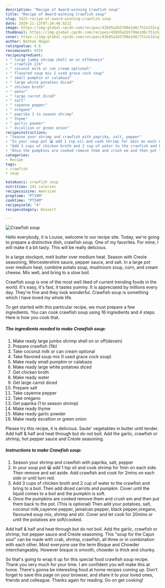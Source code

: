 ```yaml
---
description: "Recipe of Award-winning Crawfish soup"
title: "Recipe of Award-winning Crawfish soup"
slug: 5423-recipe-of-award-winning-crawfish-soup
date: 2020-11-13T07:34:48.621Z
image: https://img-global.cpcdn.com/recipes/43b95a2b5798e1d0/751x532cq70/crawfish-soup-recipe-main-photo.jpg
thumbnail: https://img-global.cpcdn.com/recipes/43b95a2b5798e1d0/751x532cq70/crawfish-soup-recipe-main-photo.jpg
cover: https://img-global.cpcdn.com/recipes/43b95a2b5798e1d0/751x532cq70/crawfish-soup-recipe-main-photo.jpg
author: Nathan Hogan
ratingvalue: 4.8
reviewcount: 9355
recipeingredient:
- " large jumbo shrimp shell on or offdevein"
- " crawfish 1lb"
- " coconut milk or can cream optional"
- " flavored soup mix I used grace cock soup"
- " small pumpkin or calabaza"
- " large white potatoes diced"
- " chicken broth"
- " water"
- " large carrot diced"
- " salt"
- " cayenne pepper"
- " oregano"
- " paprika 1 to season shrimp"
- " thyme"
- " garlic powder"
- " escallion or green onion"
recipeinstructions:
- "Season your shrimp and crawfish with paprika, salt, pepper"
- "In your soup pot 😀 add 1 tsp oil and cook shrimp for 1min on each side. Then remove and set aside. Add crawfish and cook for 2mins on each side or until turn red."
- "Add 3 cups of chicken broth and 2 cup of water to the crawfish and bring to a boil. Then add diced carrots and pumpkin. Cover until the liquid comes to a boil and the pumpkin is soft."
- "Once the pumpkins are cooked remove them and crush em and then put them back to the pot. (This is optional) Then add your potatoes, salt, coconut milk,cayenne pepper, jamaican pepper, black pepper,oregano, flavoured soup mix, shrimp and stir. Cover and let cook for 20mins or until the potatoes are soft/cooked."
categories:
- Recipe
tags:
- crawfish
- soup

katakunci: crawfish soup 
nutrition: 141 calories
recipecuisine: American
preptime: "PT19M"
cooktime: "PT34M"
recipeyield: "4"
recipecategory: Dessert

---
```



![Crawfish soup](https://img-global.cpcdn.com/recipes/43b95a2b5798e1d0/751x532cq70/crawfish-soup-recipe-main-photo.jpg)

Hello everybody, it is Louise, welcome to our recipe site. Today, we're going to prepare a distinctive dish, crawfish soup. One of my favorites. For mine, I will make it a bit tasty. This will be really delicious.

In a large stockpot, melt butter over medium heat. Season with Creole seasoning, Worcestershire sauce, pepper sauce, and salt. In a large pot over medium heat, combine potato soup, mushroom soup, corn, and cream cheese. Mix well, and bring to a slow boil.

Crawfish soup is one of the most well liked of current trending foods in the world. It's easy, it's fast, it tastes yummy. It is appreciated by millions every day. They're fine and they look wonderful. Crawfish soup is something which I have loved my whole life.


To get started with this particular recipe, we must prepare a few ingredients. You can cook crawfish soup using 16 ingredients and 4 steps. Here is how you cook that.

<!--inarticleads1-->

##### The ingredients needed to make Crawfish soup:

1. Make ready  large jumbo shrimp shell on or off(devein)
1. Prepare  crawfish (1lb)
1. Take  coconut milk or can cream optional
1. Take  flavored soup mix (I used grace cock soup)
1. Make ready  small pumpkin or calabaza
1. Make ready  large white potatoes diced
1. Get  chicken broth
1. Make ready  water
1. Get  large carrot diced
1. Prepare  salt
1. Take  cayenne pepper
1. Take  oregano
1. Get  paprika (1 to season shrimp)
1. Make ready  thyme
1. Make ready  garlic powder
1. Make ready  escallion or green onion


Please try this recipe, it is delicious. Saute&#39; vegetables in butter until tender. Add half &amp; half and heat through but do not boil. Add the garlic, crawfish or shrimp, hot pepper sauce and Creole seasoning. 

<!--inarticleads2-->

##### Instructions to make Crawfish soup:

1. Season your shrimp and crawfish with paprika, salt, pepper
1. In your soup pot 😀 add 1 tsp oil and cook shrimp for 1min on each side. Then remove and set aside. Add crawfish and cook for 2mins on each side or until turn red.
1. Add 3 cups of chicken broth and 2 cup of water to the crawfish and bring to a boil. Then add diced carrots and pumpkin. Cover until the liquid comes to a boil and the pumpkin is soft.
1. Once the pumpkins are cooked remove them and crush em and then put them back to the pot. (This is optional) Then add your potatoes, salt, coconut milk,cayenne pepper, jamaican pepper, black pepper,oregano, flavoured soup mix, shrimp and stir. Cover and let cook for 20mins or until the potatoes are soft/cooked.


Add half &amp; half and heat through but do not boil. Add the garlic, crawfish or shrimp, hot pepper sauce and Creole seasoning. This &#34;soup for the Cajun soul&#34; can be made with crab, shrimp, crawfish, all three or in combination with each other. Most everyone use the term Bisque and Chowder interchangeably. However bisque is smooth, chowder is thick and chunky. 

So that's going to wrap it up for this special food crawfish soup recipe. Thank you very much for your time. I am confident you will make this at home. There's gonna be interesting food at home recipes coming up. Don't forget to save this page on your browser, and share it to your loved ones, friends and colleague. Thanks again for reading. Go on get cooking!
